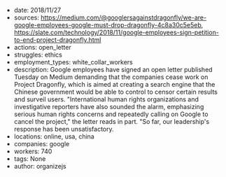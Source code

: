 - date: 2018/11/27
- sources: https://medium.com/@googlersagainstdragonfly/we-are-google-employees-google-must-drop-dragonfly-4c8a30c5e5eb, https://slate.com/technology/2018/11/google-employees-sign-petition-to-end-project-dragonfly.html
- actions: open_letter
- struggles: ethics
- employment_types: white_collar_workers
- description: Google employees have signed an open letter published Tuesday on Medium demanding that the companies cease work on Project Dragonfly, which is aimed at creating a search engine that the Chinese government would be able to control to censor certain results and surveil users. "International human rights organizations and investigative reporters have also sounded the alarm, emphasizing serious human rights concerns and repeatedly calling on Google to cancel the project," the letter reads in part. "So far, our leadership's response has been unsatisfactory.
- locations: online, usa, china
- companies: google
- workers: 740
- tags: None
- author: organizejs
